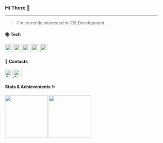 ### Hi There 👋 
---
> I'm currently interested in iOS Development.
> 
#### 📚 Tech
<img src="https://img.shields.io/badge/Swift-F05138?style=for-the-badge&logo=swift&logoColor=white" height="25"/> <img src="https://img.shields.io/badge/C++-00599C?style=for-the-badge&logo=cplusplus&logoColor=white" height="25"/> <img src="https://img.shields.io/badge/Node.js-5FA04E?style=for-the-badge&logo=nodedotjs&logoColor=white" height="25"/> <img src="https://img.shields.io/badge/Express-000000?style=for-the-badge&logo=express&logoColor=white" height="25"/>
<img src="https://img.shields.io/badge/MySql-4479A1?style=for-the-badge&logo=mysql&logoColor=white" height="25"/>

#### 💌 Contacts
<a href="mailto:stitch8971@gachon.ac.kr">
  <img src="https://img.shields.io/badge/Gmail-EA4335?style=for-the-badge&logo=gmail&logoColor=white" alt="Gmail Badge" height="25">
</a> <a href="mailto:kttyj000@naver.com">
  <img src="https://img.shields.io/badge/Naver-03C75A?style=for-the-badge&logo=naver&logoColor=white" alt="Naver Badge" height="25">
</a>

#### Stats & Achievements ✨
<img src="https://github-readme-stats.vercel.app/api?username=JaeHoon97&show_icons=true&theme=solarized-light" height="140" /> <img src="http://mazassumnida.wtf/api/v2/generate_badge?boj=stitch8971" height="140"/>
